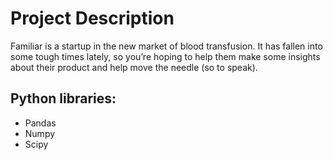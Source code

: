 # Project Description
Familiar is a startup in the new market of blood transfusion. It has fallen into some tough times lately, so you’re hoping to help them make some insights about their product and help move the needle (so to speak).

## Python libraries:
- Pandas
- Numpy
- Scipy
